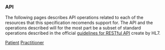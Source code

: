 ### API

The following pages describes API operations related to each of the resources that this specification recomends support for. The API and the operations described will for the most part be a subset of standard operations described in the official [guidelines for RESTful API](https://hl7.org/fhir/http.html) create by HL7.  

[Patient](Patient.html)
[Practitioner](Practitioner.html)

